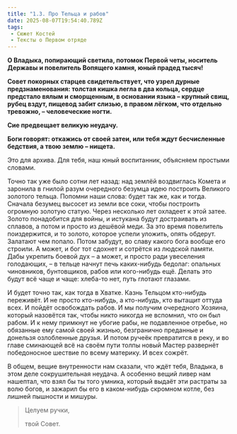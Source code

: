 ```yaml
---
title: "1.3. Про Тельца и рабов"
date: 2025-08-07T19:54:40.789Z
tags:
 - Сюжет Костей
 - Тексты о Первом отряде
---
```


**О Владыка, попирающий светила, потомок Первой четы, носитель Державы и
повелитель Вопящего камня, юный прадед тысяч!**

**Совет покорных старцев свидетельствует, что узрел дурные
предзнаменования: толстая кишка легла в два кольца, сердце предстало
вялым и сморщенным, в основании языка – крупный свищ, рубец вздут,
пищевод забит слизью, в правом лёгком, что отдельно тревожно, –
человеческие ногти.**

**Сие предвещает великую неудачу.**

**Боги говорят: откажись от своей затеи, или тебя ждут бесчисленные
бедствия, а твою землю – нищета.**

Это для архива. Для тебя, наш юный воспитанник, объясняем простыми
словами.

Точно так уже было сотни лет назад: над землёй воздвиглась Комета и
заронила в гнилой разум очередного безумца идею построить Великого
золотого тельца. Попомни наши слова: будет так же, как и тогда. Сначала
безумец высосет из земли все соки, чтобы построить огромную золотую
статую. Через несколько лет охладеет к этой затее. Золото понадобится
для войны, и истукана будут достраивать из сплавов, а потом и просто из
дешёвой меди. За это время повелитель поиздержится, и то золото, которое
успели уложить, опять обдерут. Залатают чем попало. Потом забудут, во
славу какого бога вообще его строили. А может, и бог тот сдохнет и
сотрётся из людской памяти. Дабы укрепить боевой дух – а может, и просто
ради увеселения голодающих, – в тельце начнут печь каких-нибудь бедолаг:
опальных чиновников, бунтовщиков, рабов или кого-нибудь ещё. Делать это
будут всё чаще и чаще: хлеба-то нет, путь глотают глазами.

И будет точно так, как тогда в Хватке. Казнь Тельцом кто-нибудь
переживёт. И не просто кто-нибудь, а кто-нибудь, кто вытащит оттуда
всех. И пойдёт освобождать рабов. И мы получим очередного Хозяина,
который назовётся так, чтобы никто никогда не вспомнил, что он был
рабом. И к нему примкнут не убогие рабы, не подавленное отребье, но
обязанные ему самой своей жизнью, безгранично преданные и донельзя
озлобленные друзья. И потом ручеёк превратится в реку, и во главе
сминающей всё на своём пути толпы новый Мастер развернёт победоносное
шествие по всему материку. И всех сожрёт.

В общем, вещие внутренности нам сказали, что ждёт тебя, Владыка, в этом
деле сокрушительная неудача. А особенно вещий ливер нам нашептал, что
взял бы ты того умника, который выдаёт эти растраты за волю богов, и
зажарил бы его в каком-нибудь скромном котле, без лишней пышности и
мишуры.

> Целуем ручки,
>
> твой Совет.
